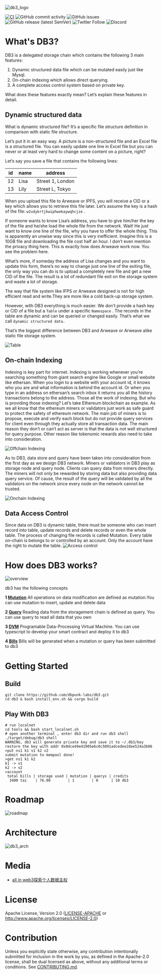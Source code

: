 ![db3_logo](./docs/images/db3_logo.png)

[![CI](https://github.com/db3-teams/db3/workflows/CI/badge.svg)](https://github.com/db3-teams/db3/actions)
![GitHub commit activity](https://img.shields.io/github/commit-activity/w/db3-teams/db3)
![GitHub issues](https://img.shields.io/github/issues/db3-teams/db3)
![GitHub release (latest SemVer)](https://img.shields.io/github/v/release/dbpunk-labs/db3)
![Twitter Follow](https://img.shields.io/twitter/follow/Db3Network?style=social)
![Discord](https://img.shields.io/discord/1025017851179962408)

# What's DB3?
DB3 is a delegated storage chain which contains the following 3 main features:

1. Dynamic structured data file which can be mutated easily just like Mysql.
2. On-chain indexing which allows direct querying.
3. A complete access control system based on private key.

What does these features exactly mean? Let’s explain these features in detail.
## Dynamic structured data
What is dynamic structured file? It’s a specific file structure definition in comparison with static file structure. 

Let’s put it in an easy way. A picture is a non-structured file and an Excel file is a structured file. You can easily update one line in Excel file but you can never or at least very hard to change some content on a picture, right? 

Let’s say you save a file that contains the following lines:

| id | name | address |
| --- | --- | --- |
| 12 | Lisa | Street 1, London |
| 13 | Lily | Street L, Tokyo |

When you upload this file to Arweave or IPFS, you will receive a CID or a key which allows you to retrieve this file later. Let’s assume the key is a hash of the file: `w2vdykrtjkwiphwekaywqhcjze` . 

If someone wants to know Lisa’s address, you have to give him/her the key of the file and he/she load the whole file from the network. Wait! He just want to know one line of the file, why you have to offer the whole thing. This is apparently an unwise way since this is very inefficient. Imagine this is a 10GB file and downloading the file cost half an hour. I don’t even mention the privacy thing here. This is exactly how does Arweave work now. You see the problem here.

What’s more, if someday the address of Lisa changes and you want to update this form, there’s no way to change just one line of the exiting file, the only way you can do is to upload a completely new file and get a new CID of the file. The result is a lot of redundant file exit on the storage system and waste a lot of storage. 

The way that file system like IFPS or Arweave designed is not for high efficient read and write.They are more like a cold back-up storage system.

However, with DB3 everything is much easier. We don’t provide a hash key or CID of a file but a `Table` under a specific `Namespace` . The records in the table are dynamic and can be queried or changed easily. That’s what we call `dynamic structured data.`

That’s the biggest difference between DB3 and Arweave or Arweave alike static file storage system.

![Table](./docs/images/db3-table.svg)

## On-chain Indexing
Indexing is key part for internet. Indexing is working whenever you’re searching something from giant search engine like Google or small website like ethersan. When you login to a website with your account id, it knows who you are and what information is behind the account id. Or when you type in an address on ethersan’s search inbox it returns you all the history transactions belong to the address. Those all the work of indexing. But who is providing those indexing? Let’s take Ethereum blockchain as example. As we all know that the ethereum miners or validators just work as safe guard to protect the safety of ethereum network. The main job of miners is to propose, execute and verify each block but do not provide query services for client even through they actually store all transaction data. The main reason they don’t or can’t act as server is that the data is not well structured for query purpose. Other reason like tokenomic rewards also need to take into consideration.

![Offchain Indexing](./docs/images/db3-offchain-indexing.svg)

As to DB3, data store and query have been taken into consideration from the first day as we design DB3 network. Miners or validators in DB3 play as storage node and query node. Clients can query data from miners directly. The miners will not only be rewarded by storing data but also providing data query service. Of cause, the result of the query will be validated by all the validators on the network since every node on the network cannot be trusted. 

![Onchain Indexing](./docs/images/db3-onchain-indexing.svg)

## Data Access Control
Since data on DB3 is dynamic table, there must be someone who can  insert record into table, update records and delete records or even the whole table. The process of changing file records is called Mutation. Every table on-chain is belongs to or controlled by an account.  Only the account have the right to mutate the table.
![Access control](./docs/images/db3-access-control.svg)

# How does DB3 works?

![overview](./docs/images/db3-overview.svg)

db3 has the following  concepts

**1 [Mutation](./docs/mutation.md)** All operations on data modification are defined as mutation.You can use mutation to insert, update and delete data

**2 [Query](./docs/query.md)** Reading data from the storagement chain is defined as query. You can use query to read all data that you own

**3 [DVM](./docs/dvm.md)** Programable Data-Processing Virtual Machine. You can use typescript to develop your smart contract and deploy it to db3

**4 [Bills](./docs/bills.md)** Bills will be generated when a mutation or query has been submitted to db3


# Getting Started

## Build

```
git clone https://github.com/dbpunk-labs/db3.git
cd db3 & bash install_env.sh && cargo build
```

## Play With DB3

```
# run localnet
cd tools && bash start_localnet.sh
# open another terminal , enter db3 dir and run db3 shell
./target/debug/db3 shell
WARNING, db3 will generate private key and save it to ~/.db3/key
restore the key with addr 0x0dce49e41905e6c0c5091adcedee2dee524a3b06
>put ns1 k1 v1 k2 v2
submit mutation to mempool done!
>get ns1 k1 k2
k1 -> v1
k2 -> v2
>account
 total bills | storage used | mutation | querys | credits
  3400 tai    | 76.00        | 1        | 0      | 10 db3
```

# Roadmap

![roadmap](./docs/images/db3-roadmap.svg)

# Architecture
![db3_arch](./docs/images/db3-architecture.svg)

# Media
* [all in web3探索个人数据主权](https://www.muran.me/%E7%A6%BB%E8%81%8C%E9%98%BF%E9%87%8Call-in-web3%E6%8E%A2%E7%B4%A2%E4%B8%AA%E4%BA%BA%E6%95%B0%E6%8D%AE%E4%B8%BB%E6%9D%83)
# License
Apache License, Version 2.0
   ([LICENSE-APACHE](LICENSE-APACHE) or http://www.apache.org/licenses/LICENSE-2.0)

# Contribution

Unless you explicitly state otherwise, any contribution intentionally submitted
for inclusion in the work by you, as defined in the Apache-2.0 license, shall be
dual licensed as above, without any additional terms or conditions.
See [CONTRIBUTING.md](CONTRIBUTING.md).
